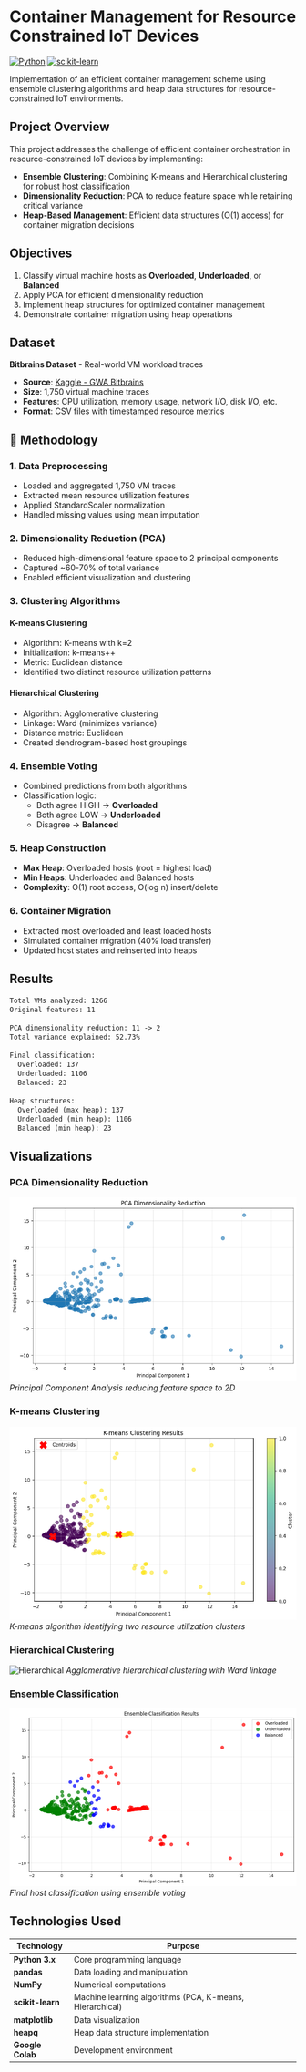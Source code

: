 # Container Management for Resource Constrained IoT Devices

[![Python](https://img.shields.io/badge/Python-3.x-blue.svg)](https://www.python.org/)
[![scikit-learn](https://img.shields.io/badge/scikit--learn-ML-orange.svg)](https://scikit-learn.org/)

Implementation of an efficient container management scheme using ensemble clustering algorithms and heap data structures for resource-constrained IoT environments.

## Project Overview

This project addresses the challenge of efficient container orchestration in resource-constrained IoT devices by implementing:

- **Ensemble Clustering**: Combining K-means and Hierarchical clustering for robust host classification
- **Dimensionality Reduction**: PCA to reduce feature space while retaining critical variance
- **Heap-Based Management**: Efficient data structures (O(1) access) for container migration decisions

## Objectives

1. Classify virtual machine hosts as **Overloaded**, **Underloaded**, or **Balanced**
2. Apply PCA for efficient dimensionality reduction
3. Implement heap structures for optimized container management
4. Demonstrate container migration using heap operations

## Dataset

**Bitbrains Dataset** - Real-world VM workload traces
- **Source**: [Kaggle - GWA Bitbrains](https://www.kaggle.com/datasets/gauravdhamane/gwa-bitbrains)
- **Size**: 1,750 virtual machine traces
- **Features**: CPU utilization, memory usage, network I/O, disk I/O, etc.
- **Format**: CSV files with timestamped resource metrics

## 🔬 Methodology

### 1. Data Preprocessing
- Loaded and aggregated 1,750 VM traces
- Extracted mean resource utilization features
- Applied StandardScaler normalization
- Handled missing values using mean imputation

### 2. Dimensionality Reduction (PCA)
- Reduced high-dimensional feature space to 2 principal components
- Captured ~60-70% of total variance
- Enabled efficient visualization and clustering

### 3. Clustering Algorithms

#### K-means Clustering
- Algorithm: K-means with k=2
- Initialization: k-means++
- Metric: Euclidean distance
- Identified two distinct resource utilization patterns

#### Hierarchical Clustering
- Algorithm: Agglomerative clustering
- Linkage: Ward (minimizes variance)
- Distance metric: Euclidean
- Created dendrogram-based host groupings

### 4. Ensemble Voting
- Combined predictions from both algorithms
- Classification logic:
  - Both agree HIGH → **Overloaded**
  - Both agree LOW → **Underloaded**
  - Disagree → **Balanced**

### 5. Heap Construction
- **Max Heap**: Overloaded hosts (root = highest load)
- **Min Heaps**: Underloaded and Balanced hosts
- **Complexity**: O(1) root access, O(log n) insert/delete

### 6. Container Migration
- Extracted most overloaded and least loaded hosts
- Simulated container migration (40% load transfer)
- Updated host states and reinserted into heaps

## Results
```
Total VMs analyzed: 1266
Original features: 11

PCA dimensionality reduction: 11 -> 2
Total variance explained: 52.73%

Final classification:
  Overloaded: 137
  Underloaded: 1106
  Balanced: 23

Heap structures:
  Overloaded (max heap): 137
  Underloaded (min heap): 1106
  Balanced (min heap): 23

```

## Visualizations

### PCA Dimensionality Reduction
![PCA Visualization](pca_visualization.png)
*Principal Component Analysis reducing feature space to 2D*

### K-means Clustering
![K-means](kmeans_clustering.png)
*K-means algorithm identifying two resource utilization clusters*

### Hierarchical Clustering
![Hierarchical](hierarchical_clustering.png)
*Agglomerative hierarchical clustering with Ward linkage*

### Ensemble Classification
![Ensemble](ensemble_classification.png)
*Final host classification using ensemble voting*

## Technologies Used

| Technology | Purpose |
|------------|---------|
| **Python 3.x** | Core programming language |
| **pandas** | Data loading and manipulation |
| **NumPy** | Numerical computations |
| **scikit-learn** | Machine learning algorithms (PCA, K-means, Hierarchical) |
| **matplotlib** | Data visualization |
| **heapq** | Heap data structure implementation |
| **Google Colab** | Development environment |
